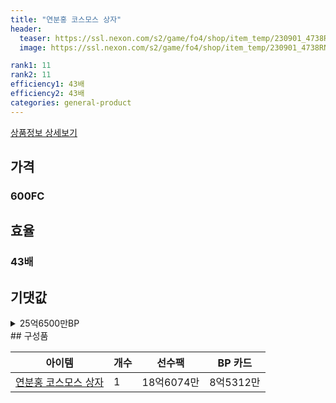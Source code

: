```yaml
---
title: "연분홍 코스모스 상자"
header:
  teaser: https://ssl.nexon.com/s2/game/fo4/shop/item_temp/230901_4738RN76AS92/201704156_s.png
  image: https://ssl.nexon.com/s2/game/fo4/shop/item_temp/230901_4738RN76AS92/201704156_s.png

rank1: 11
rank2: 11
efficiency1: 43배
efficiency2: 43배
categories: general-product
---
```

[상품정보 상세보기](https://shop.fconline.nexon.com/Shop/View?strPid=43224)


## 가격
### 600FC
## 효율
### 43배
## 기댓값
<details>
<summary>25억6500만BP</summary>
<div markdown="1">
- 선수팩 18억6074만BP
  - 수수료 쿠폰 40% 적용 시 17억8631만BP
  - 수수료 쿠폰 30% 적용 시 17억1188만BP
  - 수수료 쿠폰 20% 적용 시 16억3745만BP
- BP 카드 8억5312만BP

</div>
</details>
## 구성품

|아이템|개수|선수팩|BP 카드|
|---|---|---|---|
|[연분홍 코스모스 상자](/box/7231)|1|18억6074만|8억5312만|
